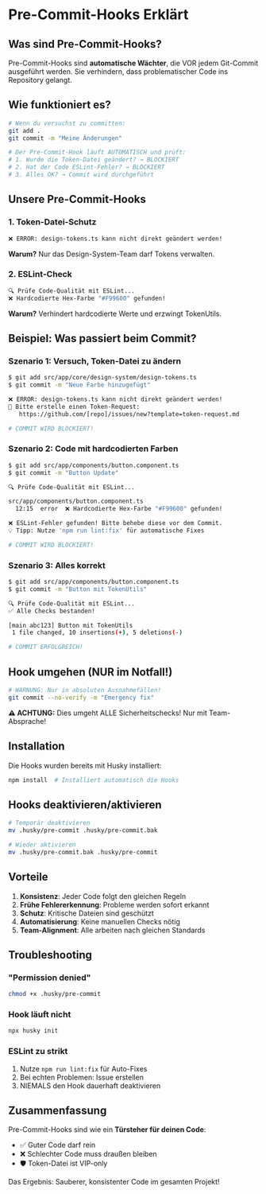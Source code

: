 # Pre-Commit-Hooks Erklärt

## Was sind Pre-Commit-Hooks?

Pre-Commit-Hooks sind **automatische Wächter**, die VOR jedem Git-Commit ausgeführt werden. Sie verhindern, dass problematischer Code ins Repository gelangt.

## Wie funktioniert es?

```bash
# Wenn du versuchst zu committen:
git add .
git commit -m "Meine Änderungen"

# Der Pre-Commit-Hook läuft AUTOMATISCH und prüft:
# 1. Wurde die Token-Datei geändert? → BLOCKIERT
# 2. Hat der Code ESLint-Fehler? → BLOCKIERT
# 3. Alles OK? → Commit wird durchgeführt
```

## Unsere Pre-Commit-Hooks

### 1. Token-Datei-Schutz
```bash
❌ ERROR: design-tokens.ts kann nicht direkt geändert werden!
```
**Warum?** Nur das Design-System-Team darf Tokens verwalten.

### 2. ESLint-Check
```bash
🔍 Prüfe Code-Qualität mit ESLint...
❌ Hardcodierte Hex-Farbe "#F99600" gefunden!
```
**Warum?** Verhindert hardcodierte Werte und erzwingt TokenUtils.

## Beispiel: Was passiert beim Commit?

### Szenario 1: Versuch, Token-Datei zu ändern
```bash
$ git add src/app/core/design-system/design-tokens.ts
$ git commit -m "Neue Farbe hinzugefügt"

❌ ERROR: design-tokens.ts kann nicht direkt geändert werden!
📝 Bitte erstelle einen Token-Request:
   https://github.com/[repo]/issues/new?template=token-request.md

# COMMIT WIRD BLOCKIERT!
```

### Szenario 2: Code mit hardcodierten Farben
```bash
$ git add src/app/components/button.component.ts
$ git commit -m "Button Update"

🔍 Prüfe Code-Qualität mit ESLint...

src/app/components/button.component.ts
  12:15  error  ❌ Hardcodierte Hex-Farbe "#F99600" gefunden!

❌ ESLint-Fehler gefunden! Bitte behebe diese vor dem Commit.
💡 Tipp: Nutze 'npm run lint:fix' für automatische Fixes

# COMMIT WIRD BLOCKIERT!
```

### Szenario 3: Alles korrekt
```bash
$ git add src/app/components/button.component.ts
$ git commit -m "Button mit TokenUtils"

🔍 Prüfe Code-Qualität mit ESLint...
✅ Alle Checks bestanden!

[main abc123] Button mit TokenUtils
 1 file changed, 10 insertions(+), 5 deletions(-)

# COMMIT ERFOLGREICH!
```

## Hook umgehen (NUR im Notfall!)

```bash
# WARNUNG: Nur in absoluten Ausnahmefällen!
git commit --no-verify -m "Emergency fix"
```

**⚠️ ACHTUNG:** Dies umgeht ALLE Sicherheitschecks! Nur mit Team-Absprache!

## Installation

Die Hooks wurden bereits mit Husky installiert:
```bash
npm install  # Installiert automatisch die Hooks
```

## Hooks deaktivieren/aktivieren

```bash
# Temporär deaktivieren
mv .husky/pre-commit .husky/pre-commit.bak

# Wieder aktivieren  
mv .husky/pre-commit.bak .husky/pre-commit
```

## Vorteile

1. **Konsistenz**: Jeder Code folgt den gleichen Regeln
2. **Frühe Fehlererkennung**: Probleme werden sofort erkannt
3. **Schutz**: Kritische Dateien sind geschützt
4. **Automatisierung**: Keine manuellen Checks nötig
5. **Team-Alignment**: Alle arbeiten nach gleichen Standards

## Troubleshooting

### "Permission denied"
```bash
chmod +x .husky/pre-commit
```

### Hook läuft nicht
```bash
npx husky init
```

### ESLint zu strikt
1. Nutze `npm run lint:fix` für Auto-Fixes
2. Bei echten Problemen: Issue erstellen
3. NIEMALS den Hook dauerhaft deaktivieren

## Zusammenfassung

Pre-Commit-Hooks sind wie ein **Türsteher für deinen Code**:
- ✅ Guter Code darf rein
- ❌ Schlechter Code muss draußen bleiben
- 🛡️ Token-Datei ist VIP-only

Das Ergebnis: Sauberer, konsistenter Code im gesamten Projekt!